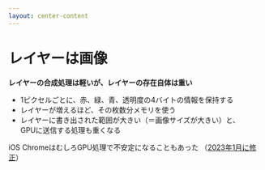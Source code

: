 ```yaml
---
layout: center-content
---
```


# レイヤーは画像

**レイヤーの合成処理は軽いが、レイヤーの存在自体は重い**

- 1ピクセルごとに、赤、緑、青、透明度の4バイトの情報を保持する
- レイヤーが増えるほど、その枚数分メモリを使う
- レイヤーに書き出された範囲が大きい（＝画像サイズが大きい）と、<br />GPUに送信する処理も重くなる

iOS ChromeはむしろGPU処理で不安定になることもあった
（[2023年1月に修正](https://bugs.webkit.org/show_bug.cgi?id=228333)）


<!--
レイヤーの合成だけで済ませることで、処理は確かに軽くなりますが、レイヤーの存在自体は非常に重く、メモリを大量に消費するものです。

わざと3Dの指定を入れたり、will-changeプロパティを指定することで、レイヤーを無理やり生成させる手法は、スマートフォンではむしろ負荷が大きくなるリスクがあります。

iOSのChromeでは、GPU処理を伴うtransform、opacityなどをtransitionさせたときに、フレームレートが落ちて瞬時にアニメーション終了後の表示になってしまうバグに遭遇することもあります。

とはいえ、このバグも解決の未来は近そうです。
-->
